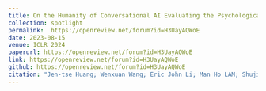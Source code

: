 ```yaml
---
title: On the Humanity of Conversational AI Evaluating the Psychological Portrayal of LLMs
collection: spotlight
permalink:  https://openreview.net/forum?id=H3UayAQWoE
date: 2023-08-15
venue: ICLR 2024
paperurl: https://openreview.net/forum?id=H3UayAQWoE
link: https://openreview.net/forum?id=H3UayAQWoE
github: https://openreview.net/forum?id=H3UayAQWoE
citation: "Jen-tse Huang; Wenxuan Wang; Eric John Li; Man Ho LAM; Shujie Ren; Youliang Yuan; Wenxiang Jiao; Zhaopeng Tu; Michael Lyu <br><i>ICLR 2024 (Oral)</i>"
---
```

